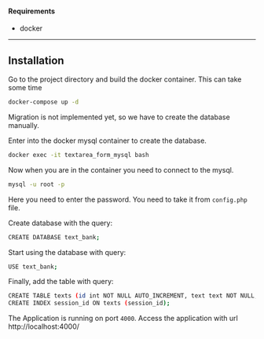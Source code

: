 #### Requirements
- docker 
***
## Installation
Go to the project directory and build the docker container.
This can take some time

```bash
docker-compose up -d
```

Migration is not implemented yet, so we have to create the database manually.

Enter into the docker mysql container to create the database.

```bash
docker exec -it textarea_form_mysql bash
```
Now when you are in the container you need to connect to the mysql.

```bash
mysql -u root -p
```
Here you need to enter the password. You need to take it from `config.php` file.

Create database with the query:

```bash
CREATE DATABASE text_bank;
```

Start using the database with query:

```bash
USE text_bank;
```

Finally, add the table with query:

```bash
CREATE TABLE texts (id int NOT NULL AUTO_INCREMENT, text text NOT NULL, session_id VARCHAR(255) NOT NULL, PRIMARY KEY (id));
CREATE INDEX session_id ON texts (session_id);
```

The Application is running on port `4000`. Access the application with url http://localhost:4000/
